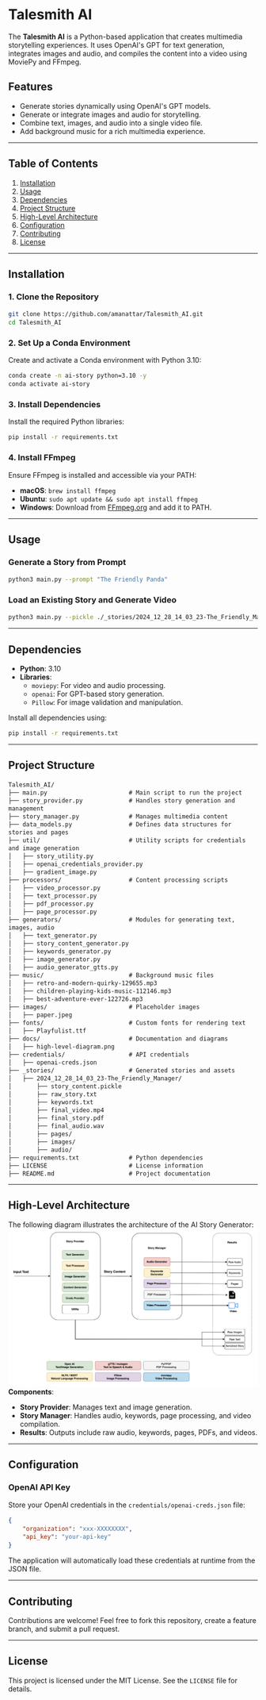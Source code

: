 Talesmith AI
==================

The **Talesmith AI** is a Python-based application that creates multimedia storytelling experiences. It uses OpenAI's GPT for text generation, integrates images and audio, and compiles the content into a video using MoviePy and FFmpeg.

Features
--------

*   Generate stories dynamically using OpenAI's GPT models.
*   Generate or integrate images and audio for storytelling.
*   Combine text, images, and audio into a single video file.
*   Add background music for a rich multimedia experience.

* * *

Table of Contents
-----------------

1.  [Installation](#installation)
2.  [Usage](#usage)
3.  [Dependencies](#dependencies)
4.  [Project Structure](#project-structure)
5.  [High\-Level Architecture](#high-level-architecture)
6.  [Configuration](#configuration)
7.  [Contributing](#contributing)
8.  [License](#license)

* * *

Installation
------------

### 1\. Clone the Repository

```bash
git clone https://github.com/amanattar/Talesmith_AI.git
cd Talesmith_AI
```

### 2\. Set Up a Conda Environment

Create and activate a Conda environment with Python 3.10:

```bash
conda create -n ai-story python=3.10 -y
conda activate ai-story
```

### 3\. Install Dependencies

Install the required Python libraries:

```bash
pip install -r requirements.txt
```

### 4\. Install FFmpeg

Ensure FFmpeg is installed and accessible via your PATH:

*   **macOS**: `brew install ffmpeg`
*   **Ubuntu**: `sudo apt update && sudo apt install ffmpeg`
*   **Windows**: Download from [FFmpeg.org](https://ffmpeg.org) and add it to PATH.

* * *

Usage
-----

### Generate a Story from Prompt

```bash
python3 main.py --prompt "The Friendly Panda"
```

### Load an Existing Story and Generate Video

```bash
python3 main.py --pickle ./_stories/2024_12_28_14_03_23-The_Friendly_Manager/story_content.pickle
```

* * *

Dependencies
------------

*   **Python**: 3.10
*   **Libraries**:
    *   `moviepy`: For video and audio processing.
    *   `openai`: For GPT-based story generation.
    *   `Pillow`: For image validation and manipulation.

Install all dependencies using:

```bash
pip install -r requirements.txt
```

* * *

Project Structure
-----------------

```plaintext
Talesmith_AI/
├── main.py                       # Main script to run the project
├── story_provider.py             # Handles story generation and management
├── story_manager.py              # Manages multimedia content
├── data_models.py                # Defines data structures for stories and pages
├── util/                         # Utility scripts for credentials and image generation
│   ├── story_utility.py
│   ├── openai_credentials_provider.py
│   ├── gradient_image.py
├── processors/                   # Content processing scripts
│   ├── video_processor.py
│   ├── text_processor.py
│   ├── pdf_processor.py
│   ├── page_processor.py
├── generators/                   # Modules for generating text, images, audio
│   ├── text_generator.py
│   ├── story_content_generator.py
│   ├── keywords_generator.py
│   ├── image_generator.py
│   ├── audio_generator_gtts.py
├── music/                        # Background music files
│   ├── retro-and-modern-quirky-129655.mp3
│   ├── children-playing-kids-music-112146.mp3
│   ├── best-adventure-ever-122726.mp3
├── images/                       # Placeholder images
│   ├── paper.jpeg
├── fonts/                        # Custom fonts for rendering text
│   ├── Playfulist.ttf
├── docs/                         # Documentation and diagrams
│   ├── high-level-diagram.png
├── credentials/                  # API credentials
│   ├── openai-creds.json
├── _stories/                     # Generated stories and assets
│   ├── 2024_12_28_14_03_23-The_Friendly_Manager/
│       ├── story_content.pickle
│       ├── raw_story.txt
│       ├── keywords.txt
│       ├── final_video.mp4
│       ├── final_story.pdf
│       ├── final_audio.wav
│       ├── pages/
│       ├── images/
│       ├── audio/
├── requirements.txt              # Python dependencies
├── LICENSE                       # License information
├── README.md                     # Project documentation
```

* * *

High-Level Architecture
-----------------------

The following diagram illustrates the architecture of the AI Story Generator:
![High-Level Architecture](./docs/high-level-diagram.png)
**Components**:

*   **Story Provider**: Manages text and image generation.
*   **Story Manager**: Handles audio, keywords, page processing, and video compilation.
*   **Results**: Outputs include raw audio, keywords, pages, PDFs, and videos.

* * *

Configuration
-------------

### OpenAI API Key

Store your OpenAI credentials in the `credentials/openai-creds.json` file:

```json
{
    "organization": "xxx-XXXXXXXX",
    "api_key": "your-api-key"
}
```

The application will automatically load these credentials at runtime from the JSON file.

* * *

Contributing
------------

Contributions are welcome! Feel free to fork this repository, create a feature branch, and submit a pull request.

* * *

License
-------

This project is licensed under the MIT License. See the `LICENSE` file for details.

